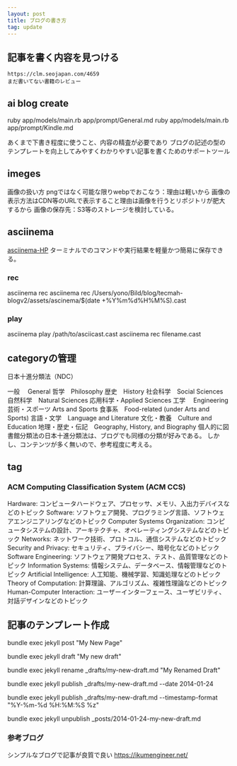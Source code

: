 ```yaml
---
layout: post
title: ブログの書き方
tag: update
---
```



## 記事を書く内容を見つける

    https://clm.seojapan.com/4659
    まだ書いてない書籍のレビュー

## ai blog create

ruby app/models/main.rb app/prompt/General.md
ruby app/models/main.rb app/prompt/Kindle.md

あくまで下書き程度に使うこと、内容の精査が必要であり
ブログの記述の型のテンプレートを向上してみやすくわかりやすい記事を書くためのサポートツール

## imeges

画像の扱い方
    pngではなく可能な限りwebpでおこなう：理由は軽いから
    画像の表示方法はCDN等のURLで表示すること理由は画像を行うとリポジトリが肥大するから
    画像の保存先：S3等のストレージを検討している。

## asciinema

[asciinema-HP](https://asciinema.org/)
ターミナルでのコマンドや実行結果を軽量かつ簡易に保存できる。

### rec

asciinema rec
asciinema rec /Users/yono/Bild/blog/tecmah-blogv2/assets/ascinema/$(date +%Y%m%d%H%M%S).cast

### play

asciinema play /path/to/asciicast.cast
asciinema rec filename.cast

## categoryの管理

日本十進分類法（NDC）

一般 　General
哲学　Philosophy
歴史　History
社会科学　Social Sciences
自然科学　Natural Sciences
応用科学・Applied Sciences
工学　  Engineering
芸術・スポーツ Arts and Sports
    食事系　Food-related (under Arts and Sports)
言語・文学　Language and Literature
文化・教養　Culture and Education
地理・歴史・伝記　Geography, History, and Biography
個人的に図書館分類法の日本十進分類法は、ブログでも同様の分類が好みである。
しかし、コンテンツが多く無いので、参考程度に考える。

## tag

### ACM Computing Classification System (ACM CCS)

Hardware: コンピュータハードウェア、プロセッサ、メモリ、入出力デバイスなどのトピック
Software: ソフトウェア開発、プログラミング言語、ソフトウェアエンジニアリングなどのトピック
Computer Systems Organization: コンピュータシステムの設計、アーキテクチャ、オペレーティングシステムなどのトピック
Networks: ネットワーク技術、プロトコル、通信システムなどのトピック
Security and Privacy: セキュリティ、プライバシー、暗号化などのトピック
Software Engineering: ソフトウェア開発プロセス、テスト、品質管理などのトピック
Information Systems: 情報システム、データベース、情報管理などのトピック
Artificial Intelligence: 人工知能、機械学習、知識処理などのトピック
Theory of Computation: 計算理論、アルゴリズム、複雑性理論などのトピック
Human-Computer Interaction: ユーザーインターフェース、ユーザビリティ、対話デザインなどのトピック

## 記事のテンプレート作成

<!-- # new post -->
bundle exec jekyll post "My New Page"
<!-- # draft -->
bundle exec jekyll draft "My new draft"
<!-- # draft rename -->
bundle exec jekyll rename _drafts/my-new-draft.md "My Renamed Draft"
<!-- # specify a specific date on which to publish it -->
bundle exec jekyll publish _drafts/my-new-draft.md --date 2014-01-24
<!-- # specify a custom format for the date attribute in the yaml front matter -->
bundle exec jekyll publish _drafts/my-new-draft.md --timestamp-format "%Y-%m-%d %H:%M:%S %z"
<!-- # Unpublish your post using -->
bundle exec jekyll unpublish _posts/2014-01-24-my-new-draft.md

### 参考ブログ

シンプルなブログで記事が良質で良い
<https://ikumengineer.net/>
